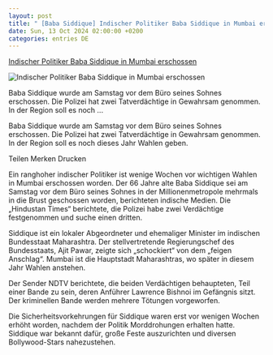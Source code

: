 ```yaml
---
layout: post
title: " [Baba Siddique] Indischer Politiker Baba Siddique in Mumbai erschossen"
date: Sun, 13 Oct 2024 02:00:00 +0200
categories: entries DE
---
```

[Indischer Politiker Baba Siddique in Mumbai erschossen](https://www.faz.net/aktuell/politik/ausland/indischer-politiker-baba-siddique-in-mumbai-erschossen-110043630.html)

![Indischer Politiker Baba Siddique in Mumbai erschossen](https://media0.faz.net/ppmedia/aktuell/291972376/1.10043652/facebook_teaser/polizisten-am-sonntag-am-ort.jpg)

Baba Siddique wurde am Samstag vor dem Büro seines Sohnes erschossen. Die Polizei hat zwei Tatverdächtige in Gewahrsam genommen. In der Region soll es noch ...

Baba Siddique wurde am Samstag vor dem Büro seines Sohnes erschossen. Die Polizei hat zwei Tatverdächtige in Gewahrsam genommen. In der Region soll es noch dieses Jahr Wahlen geben.

Teilen Merken Drucken

Ein ranghoher indischer Politiker ist wenige Wochen vor wichtigen Wahlen in Mumbai erschossen worden. Der 66 Jahre alte Baba Siddique sei am Samstag vor dem Büro seines Sohnes in der Millionenmetropole mehrmals in die Brust geschossen worden, berichteten indische Medien. Die „Hindustan Times“ berichtete, die Polizei habe zwei Verdächtige festgenommen und suche einen dritten.

Siddique ist ein lokaler Abgeordneter und ehemaliger Minister im indischen Bundesstaat Maharashtra. Der stellvertretende Regierungschef des Bundesstaats, Ajit Pawar, zeigte sich „schockiert“ von dem „feigen Anschlag“. Mumbai ist die Hauptstadt Maharashtras, wo später in diesem Jahr Wahlen anstehen.

Der Sender NDTV berichtete, die beiden Verdächtigen behaupteten, Teil einer Bande zu sein, deren Anführer Lawrence Bishnoi im Gefängnis sitzt. Der kriminellen Bande werden mehrere Tötungen vorgeworfen.

Die Sicherheitsvorkehrungen für Siddique waren erst vor wenigen Wochen erhöht worden, nachdem der Politik Morddrohungen erhalten hatte. Siddique war bekannt dafür, große Feste auszurichten und diversen Bollywood-Stars nahezustehen.


